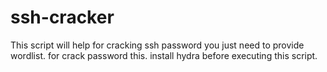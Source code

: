 # ssh-cracker
This script will help for cracking ssh password you just need to provide wordlist. for crack password this. install hydra before executing this script.
